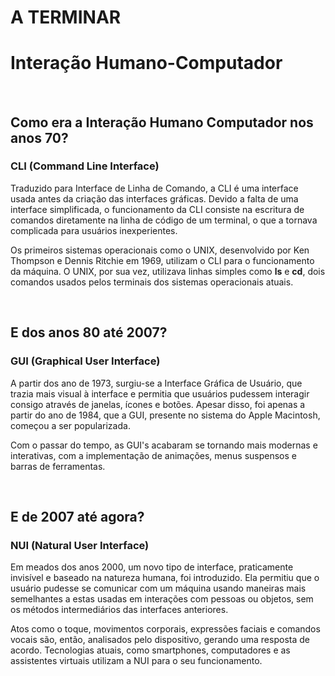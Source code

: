 <h1>A TERMINAR</h1>

<h1>Interação Humano-Computador</h1>

<br>

<h2>Como era a Interação Humano Computador nos anos 70?</h2>


<h3>CLI (Command Line Interface)</h3>

<p>Traduzido para Interface de Linha de Comando, a CLI é uma interface usada antes da criação das interfaces gráficas. 
Devido a falta de uma interface simplificada, o funcionamento da CLI consiste na escritura de comandos diretamente na linha de código de um terminal, o que a tornava complicada para usuários inexperientes.</p>

<p>Os primeiros sistemas operacionais como o UNIX, desenvolvido por Ken Thompson e Dennis Ritchie em 1969, utilizam o CLI para o funcionamento da máquina.
O UNIX, por sua vez, utilizava linhas simples como <b>ls</b> e <b>cd</b>, dois comandos usados pelos terminais dos sistemas operacionais atuais.</p>

<br>

<h2>E dos anos 80 até 2007?</h2>


<h3>GUI (Graphical User Interface)</h3>

<p>A partir dos ano de 1973, surgiu-se a Interface Gráfica de Usuário, que trazia mais visual à interface e permitia que usuários pudessem interagir consigo através de
janelas, ícones e botões. Apesar disso, foi apenas a partir do ano de 1984, que a GUI, presente no sistema do Apple Macintosh, começou a ser popularizada.</p>

<p>Com o passar do tempo, as GUI's acabaram se tornando mais modernas e interativas, com a implementação de animações, menus suspensos e barras de ferramentas.</p>

<br>

<h2>E de 2007 até agora?</h2>


<h3>NUI (Natural User Interface)</h3>

<p>Em meados dos anos 2000, um novo tipo de interface, praticamente invisível e baseado na natureza humana, foi introduzido. Ela permitiu que o usuário pudesse se comunicar com um máquina usando maneiras mais semelhantes a estas usadas em interações com pessoas ou objetos, sem os métodos intermediários das interfaces anteriores.</p>

<p>Atos como o toque, movimentos corporais, expressões faciais e comandos vocais são, então, analisados pelo dispositivo, gerando uma resposta de acordo. Tecnologias atuais, como smartphones, computadores e as assistentes virtuais utilizam a NUI para o seu funcionamento.</p>
